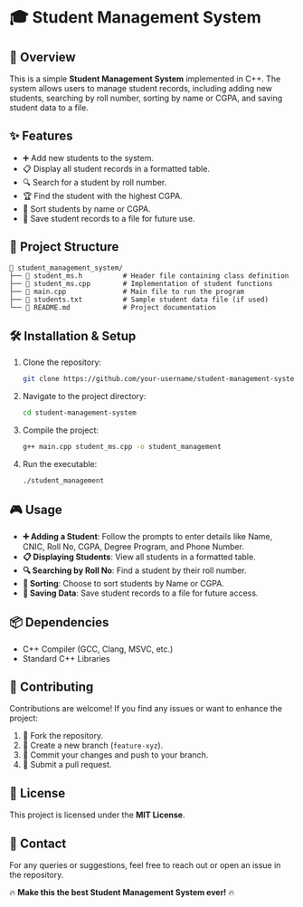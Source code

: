 # 🎓 Student Management System

## 🚀 Overview

This is a simple **Student Management System** implemented in C++. The system allows users to manage student records, including adding new students, searching by roll number, sorting by name or CGPA, and saving student data to a file.

## ✨ Features

- ➕ Add new students to the system.
- 📋 Display all student records in a formatted table.
- 🔍 Search for a student by roll number.
- 🏆 Find the student with the highest CGPA.
- 🔄 Sort students by name or CGPA.
- 💾 Save student records to a file for future use.

## 📁 Project Structure

```
📂 student_management_system/
├── 📜 student_ms.h          # Header file containing class definition
├── 📜 student_ms.cpp        # Implementation of student functions
├── 📝 main.cpp              # Main file to run the program
├── 📄 students.txt          # Sample student data file (if used)
└── 📖 README.md             # Project documentation
```

## 🛠 Installation & Setup

1. Clone the repository:
   ```sh
   git clone https://github.com/your-username/student-management-system.git
   ```
2. Navigate to the project directory:
   ```sh
   cd student-management-system
   ```
3. Compile the project:
   ```sh
   g++ main.cpp student_ms.cpp -o student_management
   ```
4. Run the executable:
   ```sh
   ./student_management
   ```

## 🎮 Usage

- **➕ Adding a Student**: Follow the prompts to enter details like Name, CNIC, Roll No, CGPA, Degree Program, and Phone Number.
- **📋 Displaying Students**: View all students in a formatted table.
- **🔍 Searching by Roll No**: Find a student by their roll number.
- **🔄 Sorting**: Choose to sort students by Name or CGPA.
- **💾 Saving Data**: Save student records to a file for future access.

## 📦 Dependencies

- C++ Compiler (GCC, Clang, MSVC, etc.)
- Standard C++ Libraries

## 🤝 Contributing

Contributions are welcome! If you find any issues or want to enhance the project:

1. 🍴 Fork the repository.
2. 🌿 Create a new branch (`feature-xyz`).
3. 💾 Commit your changes and push to your branch.
4. 📩 Submit a pull request.

## 📜 License

This project is licensed under the **MIT License**.

## 📧 Contact

For any queries or suggestions, feel free to reach out or open an issue in the repository.

🔥 **Make this the best Student Management System ever!** 🔥

